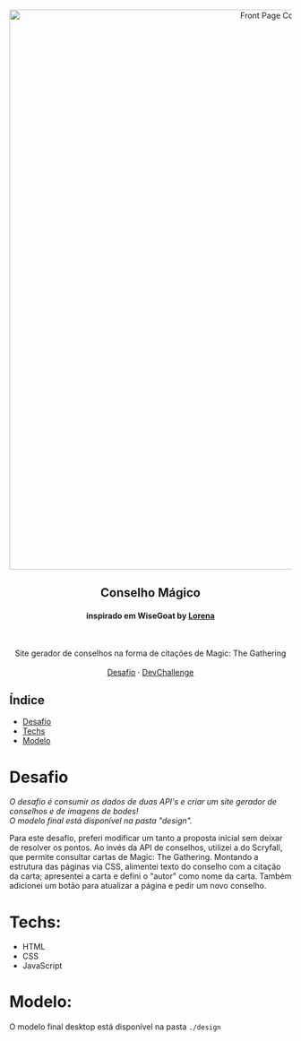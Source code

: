 <br />
<p align="center">
    <img src="https://i.imgur.com/SF9hSMa.png" alt="Front Page Conselho Magico" width="1000">
   <h2 align="center">Conselho Mágico</h3>
   <h4 align="center">inspirado em WiseGoat by <a href="https://github.com/Lorenalgm">Lorena</a></h3>
 <br />
  <p align="center">
     Site gerador de conselhos na forma de citações de Magic: The Gathering
       <br />
    <br />
    <a href="https://github.com/devchallenge-io/wisegoat">Desafio</a>
    ·
    <a href="https://www.devchallenge.com.br/">DevChallenge</a>
  </p>
</p>

## Índice
* [Desafio](#desafio)
* [Techs](#techs)
* [Modelo](#modelo)


# Desafio
_O desafio é consumir os dados de duas API's e criar um site gerador de conselhos e de imagens de bodes! <br /> 
O modelo final está disponível na pasta "design"._

Para este desafio, preferi modificar um tanto a proposta inicial sem deixar de resolver os pontos.
Ao invés da API de conselhos, utilizei a do Scryfall, que permite consultar cartas de Magic: The Gathering.
Montando a estrutura das páginas via CSS, alimentei texto do conselho com a citação da carta; apresentei a carta e defini o "autor" como nome da carta.
Também adicionei um botão para atualizar a página e pedir um novo conselho.

# Techs: 
- HTML
- CSS
- JavaScript

# Modelo:
O modelo final desktop está disponível na pasta `./design`

</div>
